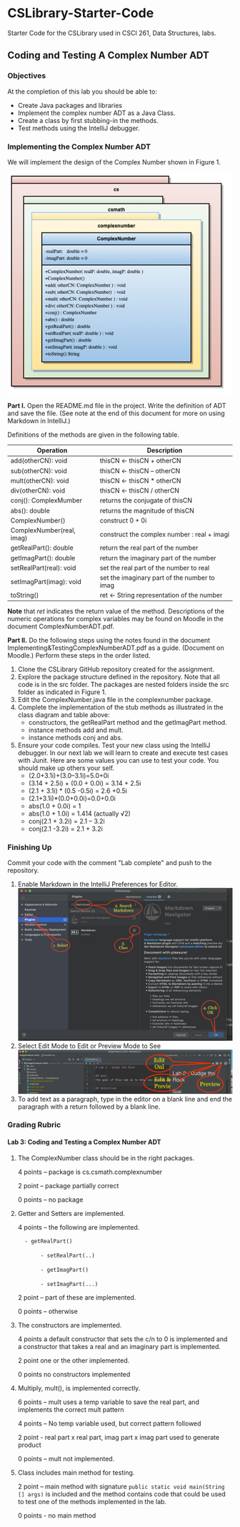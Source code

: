 # CSLibrary-Starter-Code
Starter Code for the CSLibrary used in CSCI 261, Data Structures, labs.

## Coding and Testing A Complex Number ADT

### Objectives

At the completion of this lab you should be able to:
*  Create Java packages and libraries
*  Implement the complex number ADT as a Java Class.
*  Create a class by first stubbing-in the methods.
*  Test methods using the IntelliJ debugger.

### Implementing the Complex Number ADT

We will implement the design of the Complex Number shown in Figure 1.

![Design of Complex Number Package](README-Images/cslibrary_complexnumber.png)

**Part I.** Open the README.md file in the project. Write the definition of ADT and save the file. (See note at the end of this document for more on using Markdown in IntelliJ.)

Definitions of the methods are given in the following table.

| **Operation** | **Description** |
| --- | --- |
| add(otherCN): void | thisCN <- thisCN + otherCN |
| sub(otherCN): void | thisCN <- thisCN – otherCN |
| mult(otherCN): void | thisCN <- thisCN * otherCN |
| div(otherCN): void | thisCN <- thisCN / otherCN |
| conj(): ComplexMumber | returns the conjugate of thisCN |
| abs(): double | returns the magnitude of thisCN |
| ComplexNumber() | construct 0 + 0i |
| ComplexNumber(real, imag) | construct the complex number : real + imagi |
| getRealPart(): double | return the real part of the number |
| getImagPart(): double | return the imaginary part of the number |
| setRealPart(real): void | set the real part of the number to real |
| setImagPart(imag): void | set the imaginary part of the number to imag |
| toString() | ret <- String representation of the number |

**Note** that *ret* indicates the return value of the method. Descriptions of the numeric operations for complex variables may be found on Moodle in the document ComplexNumberADT.pdf.

**Part II.** Do the following steps using the notes found in the document Implementing&TestingComplexNumberADT.pdf as a guide. (Document on Moodle.) Perform these steps in the order listed.
1.  Clone the CSLibrary GitHub repository created for the assignment.
2.  Explore the package structure defined in the repository. Note that all code is in the src folder. The
packages are nested folders inside the src folder as indicated in Figure 1.
3.  Edit the ComplexNumber.java file in the complexnumber package.
4.  Complete the implementation of the stub methods as illustrated in the class diagram and table above:
    *  constructors, the getRealPart method and the getImagPart method.
    *  instance methods add and mult.
    *  instance methods conj and abs.
5. Ensure your code compiles. Test your new class using the IntelliJ debugger. In our next lab we will learn to create and execute test cases with Junit. Here are some values you can use to test your code. You should make up others your self.
    *  (2.0+3.1i)+(3.0–3.1i)=5.0+0i
    *  (3.14 + 2.5i) + (0.0 + 0.0i) = 3.14 + 2.5i
    *  (2.1 + 3.1i) * (0.5 -0.5i) = 2.6 +0.5i
    *  (2.1+3.1i)*(0.0+0.0i)=0.0+0.0i
    *  abs(1.0 + 0.0i) = 1
    *  abs(1.0 + 1.0i) = 1.414 (actually √2)
    *  conj(2.1 + 3.2i) = 2.1 – 3.2i
    *  conj(2.1 -3.2i) = 2.1 + 3.2i

### Finishing Up
Commit your code with the comment "Lab complete" and push to the repository.

1.  Enable Markdown in the IntelliJ Preferences for Editor.
![Enable Markdown in IntelliJ](README-Images/Markdown-setup.png)
2.  Select Edit Mode to Edit or Preview Mode to See
![Using Markdown in IntelliJ](README-Images/Markdown-using.png)
3.  To add text as a paragraph, type in the editor on a blank line and end the paragraph with a return
followed by a blank line.

### Grading Rubric
#### Lab 3: Coding and Testing a Complex Number ADT

1. The ComplexNumber class should be in the right packages.

   4 points – package is  cs.csmath.complexnumber

   2 point – package partially correct

   0 points – no package

2) Getter and Setters are implemented.

   4 points – the following are implemented.

	     - getRealPart()

              - setRealPart(..)

              - getImagPart()

              - setImagPart(...)              

   2 point  – part of these are implemented.

   0 points – otherwise

3) The constructors are implemented.

   4 points a default constructor that sets the c/n to 0 is implemented and a constructor that takes  a real and an imaginary part is implemented.

    2 point one or the other implemented.

    0 points no constructors implemented

4) Multiply, mult(), is implemented correctly.

   6 points – mult uses a temp variable to save the real part, and implements the correct mult pattern 

   4 points – No temp variable used, but correct pattern followed

   2 point  - real part x real part, imag part x imag part used to generate product

   0 points – mult not implemented.

5) Class includes main method for testing.

   2 point – main method with signature `public static void main(String [] args)` is included and the method contains code that could be used to test one of the methods implemented in the lab.
   
   0 points - no main method
